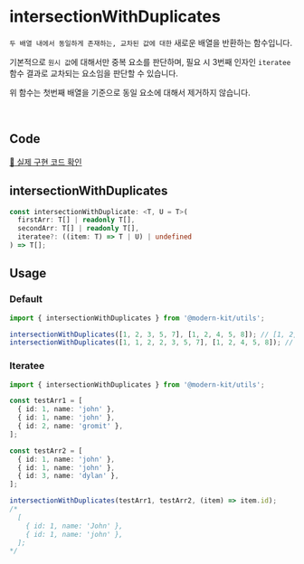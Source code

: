 # intersectionWithDuplicates

`두 배열 내에서 동일하게 존재하는, 교차된 값에 대한` 새로운 배열을 반환하는 함수입니다.

기본적으로 `원시 값`에 대해서만 중복 요소를 판단하며, 필요 시 3번째 인자인 `iteratee` 함수 결과로 교차되는 요소임을 판단할 수 있습니다.

위 함수는 첫번째 배열을 기준으로 동일 요소에 대해서 제거하지 않습니다.

<br />

## Code
[🔗 실제 구현 코드 확인](https://github.com/modern-agile-team/modern-kit/blob/main/packages/utils/src/array/intersectionWithDuplicates/index.ts)

## intersectionWithDuplicates
```ts title="typescript"
const intersectionWithDuplicate: <T, U = T>(
  firstArr: T[] | readonly T[],
  secondArr: T[] | readonly T[],
  iteratee?: ((item: T) => T | U) | undefined
) => T[];
```

## Usage
### Default
```ts title="typescript"
import { intersectionWithDuplicates } from '@modern-kit/utils';

intersectionWithDuplicates([1, 2, 3, 5, 7], [1, 2, 4, 5, 8]); // [1, 2, 5] 
intersectionWithDuplicates([1, 1, 2, 2, 3, 5, 7], [1, 2, 4, 5, 8]); // [1, 1, 2, 2, 5] 
```

### Iteratee
```ts title="typescript"
import { intersectionWithDuplicates } from '@modern-kit/utils';

const testArr1 = [
  { id: 1, name: 'john' },
  { id: 1, name: 'john' },
  { id: 2, name: 'gromit' },
];

const testArr2 = [
  { id: 1, name: 'john' },
  { id: 1, name: 'john' },
  { id: 3, name: 'dylan' },
];

intersectionWithDuplicates(testArr1, testArr2, (item) => item.id);
/*
  [
    { id: 1, name: 'John' }, 
    { id: 1, name: 'john' },
  ];
*/
```